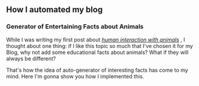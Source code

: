 ## How I automated my blog
### Generator of Entertaining Facts about Animals
While I was writing my first post about [*human interaction with animals*](https://github.com/23W-GBAC/NastLenBlog/blob/main/First_Post.md) , I thought about one thing: if I like this topic so much that I've chosen it for my Blog, why not add some educational facts about animals? What if they will always be different?

That's how the idea of auto-generator of interesting facts has come to my mind. Here I'm gonna show you how I implemented this.